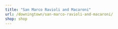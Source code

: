 ```yaml
---
title: "San Marco Ravioli and Macaroni"
url: /downingtown/san-marco-ravioli-and-macaroni/
shop: shop
---
```

